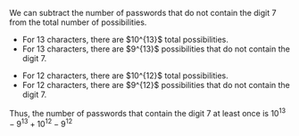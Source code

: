 We can subtract the number of passwords that do not contain the digit 7 from the total number of possibilities.

<ul>
    <li> For 13 characters, there are $10^{13}$ total possibilities.
    <li> For 13 characters, there are $9^{13}$ possibilities that do not contain the digit 7.
</ul>

<ul>
    <li> For 12 characters, there are $10^{12}$ total possibilities.
    <li> For 12 characters, there are $9^{12}$ possibilities that do not contain the digit 7.
</ul>

Thus, the number of passwords that contain the digit 7 at least once is $10^{13} - 9^{13} + 10^{12} - 9^{12}$
